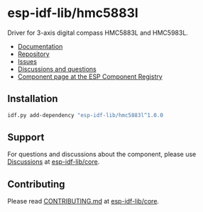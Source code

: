 # esp-idf-lib/hmc5883l

Driver for 3-axis digital compass HMC5883L and HMC5983L.

* [Documentation](https://esp-idf-lib.github.io/hmc5883l/)
* [Repository](https://github.com/esp-idf-lib/hmc5883l)
* [Issues](https://github.com/esp-idf-lib/hmc5883l/issues)
* [Discussions and questions](https://github.com/esp-idf-lib/core/discussions)
* [Component page at the ESP Component Registry](https://components.espressif.com/components/esp-idf-lib/hmc5883l)

## Installation

```sh
idf.py add-dependency "esp-idf-lib/hmc5883l^1.0.0
```

## Support

For questions and discussions about the component, please use
[Discussions](https://github.com/esp-idf-lib/core/discussions)
at [esp-idf-lib/core](https://github.com/esp-idf-lib/core).

## Contributing

Please read [CONTRIBUTING.md](https://github.com/esp-idf-lib/core/blob/main/CONTRIBUTING.md)
at [esp-idf-lib/core](https://github.com/esp-idf-lib/core).

